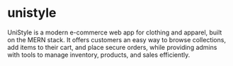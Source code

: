 # unistyle
UniStyle is a modern e-commerce web app for clothing and apparel, built on the MERN stack. It offers customers an easy way to browse collections, add items to their cart, and place secure orders, while providing admins with tools to manage inventory, products, and sales efficiently.
